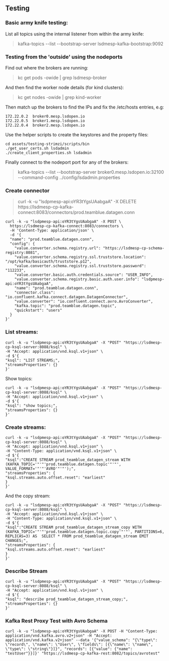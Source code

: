 ## Testing

### Basic army knife testing:

List all topics using the internal listener from within the army knife:

> kafka-topics --list --bootstrap-server lsdmesp-kafka-bootstrap:9092

### Testing from the 'outside' using the nodeports

Find out where the brokers are running:

> kc get pods -owide | grep lsdmesp-broker

And then find the worker node details (for kind clusters):

> kc get nodes -owide | grep kind-worker

Then match up the brokers to find the IPs and fix the /etc/hosts entries, e.g:

```
172.22.0.2  broker0.mesp.lsdopen.io
172.22.0.5  broker1.mesp.lsdopen.io
172.22.0.4  broker2.mesp.lsdopen.io
```

Use the helper scripts to create the keystores and the property files:

```
cd assets/testing-strimzi/scripts/bin
./get_user_certs.sh lsdadmin
./create_client_properties.sh lsdadmin
```

Finally connect to the nodeport port for any of the brokers:

> kafka-topics --list --bootstrap-server broker0.mesp.lsdopen.io:32100 --command-config ../config/lsdadmin.properties

### Create connector

> curl -k -u "lsdpmesp-api:oYR3tYgsUAabgaA" -X DELETE https://lsdmesp-cp-kafka-connect:8083/connectors/prod.teamblue.datagen.conn

```
curl -k -u "lsdpmesp-api:oYR3tYgsUAabgaA" -X POST \
  https://lsdmesp-cp-kafka-connect:8083/connectors \
  -H 'Content-Type: application/json' \
  -d '{
  "name": "prod.teamblue.datagen.conn",
  "config": {
    "value.converter.schema.registry.url": "https://lsdmesp-cp-schema-registry:8081",
    "value.converter.schema.registry.ssl.truststore.location": "/opt/kafka/basicauth/truststore.p12",
    "value.converter.schema.registry.ssl.truststore.password": "112233",
    "value.converter.basic.auth.credentials.source": "USER_INFO",
    "value.converter.schema.registry.basic.auth.user.info": "lsdpmesp-api:oYR3tYgsUAabgaA",
    "name": "prod.teamblue.datagen.conn",
    "connector.class": "io.confluent.kafka.connect.datagen.DatagenConnector",
    "value.converter": "io.confluent.connect.avro.AvroConverter",
    "kafka.topic": "prod.teamblue.datagen.topic",
    "quickstart": "users"
  }
}'
```

### List streams:

```
curl -k -u "lsdpmesp-api:oYR3tYgsUAabgaA" -X "POST" "https://lsdmesp-cp-ksql-server:8088/ksql" \
-H "Accept: application/vnd.ksql.v1+json" \
-d $'{
"ksql": "LIST STREAMS;",
"streamsProperties": {}
}'
```

Show topics:

```
curl -k -u "lsdpmesp-api:oYR3tYgsUAabgaA" -X "POST" "https://lsdmesp-cp-ksql-server:8088/ksql" \
-H "Accept: application/vnd.ksql.v1+json" \
-d $'{
"ksql": "show topics;",
"streamsProperties": {}
}'
```

### Create streams:

```
curl -k -u "lsdpmesp-api:oYR3tYgsUAabgaA" -X "POST" "https://lsdmesp-cp-ksql-server:8088/ksql" \
-H "Accept: application/vnd.ksql.v1+json" \
-H "Content-Type: application/vnd.ksql.v1+json" \
-d $'{
"ksql":"CREATE STREAM prod_teamblue_datagen_stream WITH (KAFKA_TOPIC='"'"'prod.teamblue.datagen.topic'"'"', VALUE_FORMAT='"'"'AVRO'"'"');",
"streamsProperties": {
"ksql.streams.auto.offset.reset": "earliest"
}
}'
```

And the copy stream:

```
curl -k -u "lsdpmesp-api:oYR3tYgsUAabgaA" -X "POST" "https://lsdmesp-cp-ksql-server:8088/ksql" \
-H "Accept: application/vnd.ksql.v1+json" \
-H "Content-Type: application/vnd.ksql.v1+json" \
-d $'{
"ksql":"CREATE STREAM prod_teamblue_datagen_stream_copy WITH (KAFKA_TOPIC='"'"'prod.teamblue.datagen.topic.copy'"'"', PARTITIONS=6, REPLICAS=3) AS  SELECT * FROM prod_teamblue_datagen_stream EMIT CHANGES;",
"streamsProperties": {
"ksql.streams.auto.offset.reset": "earliest"
}
}'
```

### Describe Stream

```
curl -k -u "lsdpmesp-api:oYR3tYgsUAabgaA" -X "POST" "https://lsdmesp-cp-ksql-server:8088/ksql" \
-H "Accept: application/vnd.ksql.v1+json" \
-d $'{
"ksql": "describe prod_teamblue_datagen_stream_copy;",
"streamsProperties": {}
}'
```


### Kafka Rest Proxy Test with Avro Schema

```
curl -k -u "lsdpmesp-api:oYR3tYgsUAabgaA" -X POST -H "Content-Type: application/vnd.kafka.avro.v2+json" -H "Accept: application/vnd.kafka.v2+json" --data '{"value_schema": "{\"type\": \"record\", \"name\": \"User\", \"fields\": [{\"name\": \"name\", \"type\": \"string\"}]}", "records": [{"value": {"name": "testUser"}}]}' "https://lsdmesp-cp-kafka-rest:8082/topics/avrotest"
```

